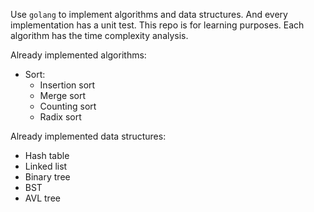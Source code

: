Use `golang` to implement algorithms and data structures. And every implementation has a unit test. This repo is for learning purposes. Each algorithm has the time complexity analysis.

Already implemented algorithms:
* Sort:
  * Insertion sort
  * Merge sort
  * Counting sort
  * Radix sort 


Already implemented data structures:
* Hash table
* Linked list
* Binary tree
* BST
* AVL tree 
